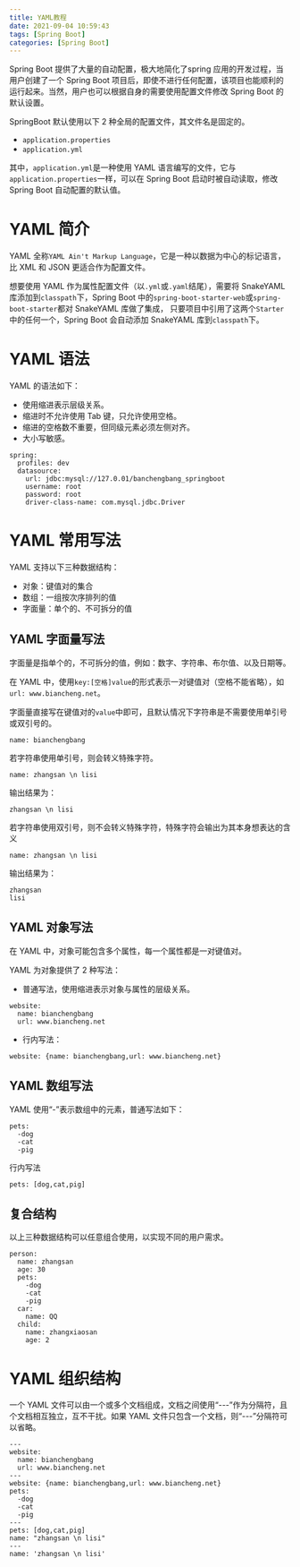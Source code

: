 ```yaml
---
title: YAML教程
date: 2021-09-04 10:59:43
tags: [Spring Boot]
categories: [Spring Boot]
---
```


Spring Boot 提供了大量的自动配置，极大地简化了spring 应用的开发过程，当用户创建了一个 Spring Boot 项目后，即使不进行任何配置，该项目也能顺利的运行起来。当然，用户也可以根据自身的需要使用配置文件修改 Spring Boot 的默认设置。

SpringBoot 默认使用以下 2 种全局的配置文件，其文件名是固定的。
* `application.properties`
* `application.yml`

其中，`application.yml`是一种使用 YAML 语言编写的文件，它与`application.properties`一样，可以在 Spring Boot 启动时被自动读取，修改 Spring Boot 自动配置的默认值。
# YAML 简介
YAML 全称`YAML Ain't Markup Language`，它是一种以数据为中心的标记语言，比 XML 和 JSON 更适合作为配置文件。

想要使用 YAML 作为属性配置文件（以`.yml`或`.yaml`结尾），需要将 SnakeYAML 库添加到`classpath`下，Spring Boot 中的`spring-boot-starter-web`或`spring-boot-starter`都对 SnakeYAML 库做了集成， 只要项目中引用了这两个`Starter`中的任何一个，Spring Boot 会自动添加 SnakeYAML 库到`classpath`下。
# YAML 语法
YAML 的语法如下：
* 使用缩进表示层级关系。
* 缩进时不允许使用 Tab 键，只允许使用空格。
* 缩进的空格数不重要，但同级元素必须左侧对齐。
* 大小写敏感。

```
spring:
  profiles: dev
  datasource:
    url: jdbc:mysql://127.0.01/banchengbang_springboot
    username: root
    password: root
    driver-class-name: com.mysql.jdbc.Driver
```
# YAML 常用写法
YAML 支持以下三种数据结构：
* 对象：键值对的集合
* 数组：一组按次序排列的值
* 字面量：单个的、不可拆分的值

## YAML 字面量写法
字面量是指单个的，不可拆分的值，例如：数字、字符串、布尔值、以及日期等。

在 YAML 中，使用`key:[空格]value`的形式表示一对键值对（空格不能省略），如`url: www.biancheng.net`。

字面量直接写在键值对的`value`中即可，且默认情况下字符串是不需要使用单引号或双引号的。
```
name: bianchengbang
```
若字符串使用单引号，则会转义特殊字符。
```
name: zhangsan \n lisi
```
输出结果为：
```
zhangsan \n lisi
```
若字符串使用双引号，则不会转义特殊字符，特殊字符会输出为其本身想表达的含义
```
name: zhangsan \n lisi
```
输出结果为：
```
zhangsan 
lisi
```
## YAML 对象写法
在 YAML 中，对象可能包含多个属性，每一个属性都是一对键值对。

YAML 为对象提供了 2 种写法：
* 普通写法，使用缩进表示对象与属性的层级关系。
```
website: 
  name: bianchengbang
  url: www.biancheng.net
```
* 行内写法：
```
website: {name: bianchengbang,url: www.biancheng.net}
```

## YAML 数组写法
YAML 使用“-”表示数组中的元素，普通写法如下：
```
pets:
  -dog
  -cat
  -pig
```
行内写法
```
pets: [dog,cat,pig]
```
## 复合结构
以上三种数据结构可以任意组合使用，以实现不同的用户需求。
```
person:
  name: zhangsan
  age: 30
  pets:
    -dog
    -cat
    -pig
  car:
    name: QQ
  child:
    name: zhangxiaosan
    age: 2
```
# YAML 组织结构
一个 YAML 文件可以由一个或多个文档组成，文档之间使用“---”作为分隔符，且个文档相互独立，互不干扰。如果 YAML 文件只包含一个文档，则“---”分隔符可以省略。
```
---
website:
  name: bianchengbang
  url: www.biancheng.net
---
website: {name: bianchengbang,url: www.biancheng.net}
pets:
  -dog
  -cat
  -pig
---
pets: [dog,cat,pig]
name: "zhangsan \n lisi"
---
name: 'zhangsan \n lisi'
```